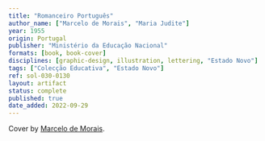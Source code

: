 ```yaml
---
title: "Romanceiro Português"
author_name: ["Marcelo de Morais", "Maria Judite"]
year: 1955
origin: Portugal
publisher: "Ministério da Educação Nacional"
formats: [book, book-cover]
disciplines: [graphic-design, illustration, lettering, "Estado Novo"]
tags: ["Colecção Educativa", "Estado Novo"]
ref: sol-030-0130
layout: artifact
status: complete
published: true
date_added: 2022-09-29
---
```


Cover by <a class="text cat-link author" href="/publishers/Marcelo de Morais/">Marcelo de Morais</a>.

